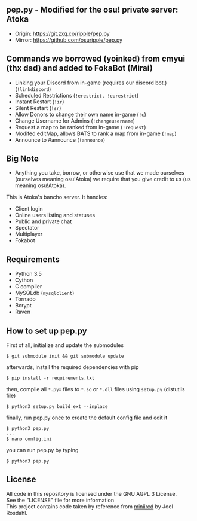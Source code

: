 ## pep.py - Modified for the osu! private server: Atoka

- Origin: https://git.zxq.co/ripple/pep.py
- Mirror: https://github.com/osuripple/pep.py

## Commands we borrowed (yoinked) from cmyui (thx dad) and added to FokaBot (Mirai)

* Linking your Discord from in-game (requires our discord bot.) (`!linkdiscord`)
* Scheduled Restrictions (`!erestrict, !eurestrict`)
* Instant Restart (`!ir`)
* Silent Restart (`!sr`)
* Allow Donors to change their own name in-game (`!c`)
* Change Username for Admins (`!changeusername`)
* Request a map to be ranked from in-game (`!request`)
* Modifed editMap, allows BATS to rank a map from in-game (`!map`)
* Announce to #announce (`!announce`)

## Big Note

- Anything you take, borrow, or otherwise use that we made ourselves (ourselves meaning osu!Atoka) we require that you give credit to us (us meaning osu!Atoka).


This is Atoka's bancho server. It handles:
- Client login
- Online users listing and statuses
- Public and private chat
- Spectator
- Multiplayer
- Fokabot

## Requirements
- Python 3.5
- Cython
- C compiler
- MySQLdb (`mysqlclient`)
- Tornado
- Bcrypt
- Raven

## How to set up pep.py
First of all, initialize and update the submodules
```
$ git submodule init && git submodule update
```
afterwards, install the required dependencies with pip
```
$ pip install -r requirements.txt
```
then, compile all `*.pyx` files to `*.so` or `*.dll` files using `setup.py` (distutils file)
```
$ python3 setup.py build_ext --inplace
```
finally, run pep.py once to create the default config file and edit it
```
$ python3 pep.py
...
$ nano config.ini
```
you can run pep.py by typing
```
$ python3 pep.py
```

## License
All code in this repository is licensed under the GNU AGPL 3 License.  
See the "LICENSE" file for more information  
This project contains code taken by reference from [miniircd](https://github.com/jrosdahl/miniircd) by Joel Rosdahl.
